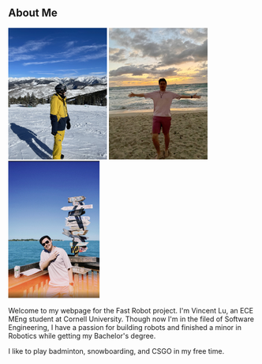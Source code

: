 ## About Me

<img src="IMG_3208.jpeg" alt="drawing" width="200"/> <img src="IMG_3452.jpeg" alt="drawing" width="200"/> <img src="IMG_3514.JPG" alt="drawing" width="185"/>

Welcome to my webpage for the Fast Robot project. I'm Vincent Lu, an ECE MEng student at Cornell University. Though now I'm in the filed of Software Engineering, I have a passion for building robots and finished a minor in Robotics while getting my Bachelor's degree.

I like to play badminton, snowboarding, and CSGO in my free time. 
